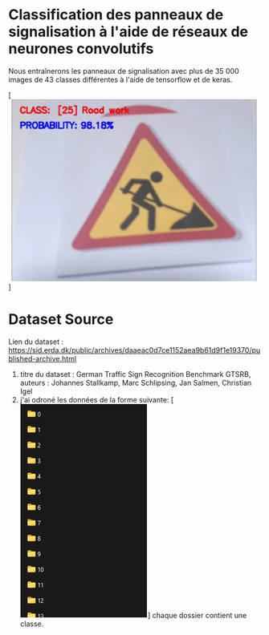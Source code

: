 # Classification des panneaux de signalisation à l'aide de réseaux de neurones convolutifs


Nous entraînerons les panneaux de signalisation avec plus de 35 000 images de 43 classes différentes à l'aide de tensorflow et de keras.

[![Q](images/homescreen.png)]


# Dataset Source
Lien du dataset : https://sid.erda.dk/public/archives/daaeac0d7ce1152aea9b61d9f1e19370/published-archive.html

1. titre du dataset : German Traffic Sign Recognition Benchmark GTSRB, auteurs : Johannes Stallkamp, Marc Schlipsing, Jan Salmen, Christian Igel
2. j'ai odroné les données de la forme suivante: 
[![Q](images/data.png)] 
chaque dossier contient une classe.